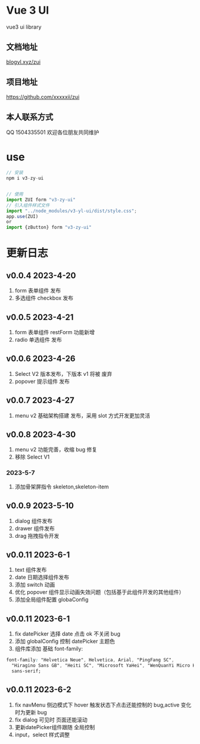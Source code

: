 <!--
 * @Description:
 * @version: 0.0.1
 * @Author: yulinZ
 * @LastEditTime: 2023-06-02 15:23:40
-->

# Vue 3 UI

vue3 ui library

## 文档地址

[blogyl.xyz/zui](https://github.com/xxxxxii/zui)

## 项目地址

https://github.com/xxxxxii/zui

## 本人联系方式

QQ 1504335501
欢迎各位朋友共同维护

# use

```ts
// 安装
npm i v3-zy-ui


// 使用
import ZUI form "v3-zy-ui"
// 引入组件样式文件
import "../node_modules/v3-yl-ui/dist/style.css";
app.use(ZUI)
or
import {zButton} form "v3-zy-ui"
```

# 更新日志

## v0.0.4 2023-4-20

1. form 表单组件 发布
2. 多选组件 checkbox 发布

## v0.0.5 2023-4-21

1. form 表单组件 restForm 功能新增
2. radio 单选组件 发布

## v0.0.6 2023-4-26

1. Select V2 版本发布，下版本 v1 将被 废弃
2. popover 提示组件 发布

## v0.0.7 2023-4-27

1. menu v2 基础架构搭建 发布，采用 slot 方式开发更加灵活

## v0.0.8 2023-4-30

1. menu v2 功能完善，收缩 bug 修复
2. 移除 Select V1

### 2023-5-7

1. 添加骨架屏指令 skeleton,skeleton-item

## v0.0.9 2023-5-10

1. dialog 组件发布
2. drawer 组件发布
3. drag 拖拽指令开发

## v0.0.11 2023-6-1

1. text 组件发布
2. date 日期选择组件发布
3. 添加 switch 动画
4. 优化 popover 组件显示动画失效问题（包括基于此组件开发的其他组件）
5. 添加全局组件配置 globaConfig

## v0.0.11 2023-6-1

1. fix datePicker 选择 date 点击 ok 不关闭 bug
2. 添加 globalConfig 控制 datePicker 主题色
3. 组件库添加 基础 font-family:

```css
font-family: "Helvetica Neue", Helvetica, Arial, "PingFang SC",
  "Hiragino Sans GB", "Heiti SC", "Microsoft YaHei", "WenQuanYi Micro Hei",
  sans-serif;
```

## v0.0.11 2023-6-2

1. fix navMenu 侧边模式下 hover 触发状态下点击还能控制的 bug,active 变化时为更新 bug
2. fix dialog 可见时 页面还能滚动
3. 更新datePicker组件跟随 全局控制
4. input，select 样式调整 
